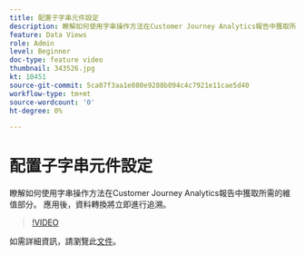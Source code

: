 ```yaml
---
title: 配置子字串元件設定
description: 瞭解如何使用字串操作方法在Customer Journey Analytics報告中獲取所需的維值部分。 應用後，資料轉換將立即進行追溯。
feature: Data Views
role: Admin
level: Beginner
doc-type: feature video
thumbnail: 343526.jpg
kt: 10451
source-git-commit: 5ca07f3aa1e080e9288b094c4c7921e11cae5d40
workflow-type: tm+mt
source-wordcount: '0'
ht-degree: 0%

---
```



# 配置子字串元件設定

瞭解如何使用字串操作方法在Customer Journey Analytics報告中獲取所需的維值部分。 應用後，資料轉換將立即進行追溯。

>[!VIDEO](https://video.tv.adobe.com/v/343526/?quality=12&learn=on)

如需詳細資訊，請瀏覽此[文件](https://experienceleague.adobe.com/docs/analytics-platform/using/cja-dataviews/component-settings/substring.html)。